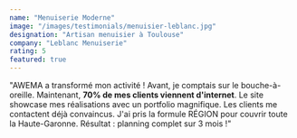 ```yaml
---
name: "Menuiserie Moderne"
image: "/images/testimonials/menuisier-leblanc.jpg"
designation: "Artisan menuisier à Toulouse"
company: "Leblanc Menuiserie"
rating: 5
featured: true
---
```


"AWEMA a transformé mon activité ! Avant, je comptais sur le bouche-à-oreille. Maintenant, **70% de mes clients viennent d'internet**. Le site showcase mes réalisations avec un portfolio magnifique. Les clients me contactent déjà convaincus. J'ai pris la formule RÉGION pour couvrir toute la Haute-Garonne. Résultat : planning complet sur 3 mois !"